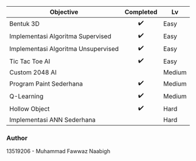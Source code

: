 | Objective                           | Completed | Lv     |
|-------------------------------------|:---------:|--------|
| Bentuk 3D                           |     ✔️     | Easy   |
| Implementasi Algoritma Supervised   |     ✔️     | Easy   |
| Implementasi Algoritma Unsupervised |     ✔️     | Easy   |
| Tic Tac Toe AI                      |     ✔️     | Easy   |
| Custom 2048 AI                      |           | Medium |
| Program Paint Sederhana             |     ✔️     | Medium |
| Q-Learning                          |     ✔️     | Medium |
| Hollow Object                       |     ✔️     | Hard   |
| Implementasi ANN Sederhana          |           | Hard   |

### Author
13519206 - Muhammad Fawwaz Naabigh
